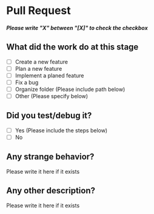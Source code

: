 
# Pull Request

#### *Please write "X" between "[X]" to check the checkbox*

## What did the work do at this stage

- [ ] Create a new feature
- [ ] Plan a new feature
- [ ] Implement a planed feature
- [ ] Fix a bug
- [ ] Organize folder (Please include path below)
- [ ] Other (Please specify below)

## Did you test/debug it?

- [ ] Yes (Please include the steps below)
- [ ] No

## Any strange behavior?

Please write it here if it exists

## Any other description?

Please write it here if it exists
